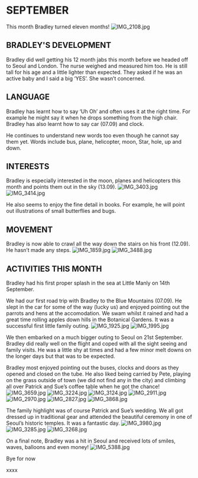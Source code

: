 # SEPTEMBER

This month Bradley turned eleven months!
![IMG_2108.jpg](IMG_2108.jpg "IMG_2108.jpg")

## BRADLEY'S DEVELOPMENT

Bradley did well getting his 12 month jabs this month before we headed off to Seoul and London. The nurse weighed and measured him too. He is still tall for his age and a little lighter than expected. They asked if he was an active baby and I said a big ‘YES’. She wasn’t concerned. 


## LANGUAGE

Bradley has learnt how to say ‘Uh Oh’ and often uses it at the right time. For example he might say it when he drops something from the high chair. Bradley has also learnt how to say car (07.09) and clock. 

He continues to understand new words too even though he cannot say them yet. Words include bus, plane, helicopter, moon, Star, hole, up and down.


## INTERESTS

Bradley is especially interested in the moon, planes and helicopters this month and points them out in the sky (13.09).
![IMG_3403.jpg](IMG_3403.jpg "IMG_3403.jpg")
![IMG_3414.jpg](IMG_3414.jpg "IMG_3414.jpg")

He also seems to enjoy the fine detail in books. For example, he will point out illustrations of small butterflies and bugs. 


## MOVEMENT

Bradley is now able to crawl all the way down the stairs on his front (12.09). He hasn’t made any steps.
![IMG_1859.jpg](IMG_1859.jpg "IMG_1859.jpg")
![IMG_3488.jpg](IMG_3488.jpg "IMG_3488.jpg")


## ACTIVITIES THIS MONTH

Bradley had his first proper splash in the sea at Little Manly on 14th September.

We had our first road trip with Bradley to the Blue Mountains (07.09). He slept in the car for some of the way (lucky us) and enjoyed pointing out the parrots and hens at the accomodation. We swam whilst it rained and had a great time rolling apples down hills in the Botanical Gardens. It was a successful first little family outing. 
![IMG_1925.jpg](IMG_1925.jpg "IMG_1925.jpg")
![IMG_1995.jpg](IMG_1995.jpg "IMG_1995.jpg") 

We then embarked on a much bigger outing to Seoul on 21st September. Bradley did really well on the flight and coped with all the sight seeing and family visits. He was a little shy at times and had a few minor melt downs on the longer days but that was to be expected.

Bradley most enjoyed pointing out the buses, clocks and doors as they opened and closed on the tube. He also liked being carried by Pete, playing on the grass outside of town (we did not find any in the city) and climbing all over Patrick and Sue’s coffee table when he got the chance! 
![IMG_3659.jpg](IMG_3659.jpg "IMG_3659.jpg")
![IMG_3224.jpg](IMG_3224.jpg "IMG_3224.jpg")
![IMG_3124.jpg](IMG_3124.jpg "IMG_3124.jpg")
![IMG_2911.jpg](IMG_2911.jpg "IMG_2911.jpg")
![IMG_2970.jpg](IMG_2970.jpg "IMG_2970.jpg")
![IMG_2827.jpg](IMG_2827.jpg "IMG_2827.jpg")
![IMG_3868.jpg](IMG_3868.jpg "IMG_3868.jpg")

The family highlight was of course Patrick and Sue’s wedding. We all got dressed up in traditional gear and attended the beautiful ceremony in one of Seoul’s historic temples. It was a fantastic day. 
![IMG_3980.jpg](IMG_3980.jpg "IMG_3980.jpg")
![IMG_3285.jpg](IMG_3285.jpg "IMG_3285.jpg")
![IMG_3268.jpg](IMG_3268.jpg "IMG_3268.jpg")

On a final note, Bradley was a hit in Seoul and received lots of smiles, waves, balloons and even money! 
![IMG_5388.jpg](IMG_5388.jpg "IMG_5388.jpg")

Bye for now

xxxx
